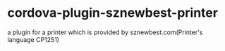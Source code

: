 # cordova-plugin-sznewbest-printer
a plugin for a printer which is provided by sznewbest.com(Printer's language CP1251)
